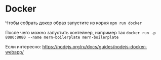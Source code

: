 # Docker

Чтобы собрать докер образ запустите из корня `npm run docker`

После чего можно запустить контейнер, например так `docker run -p 8080:8080 --name mern-boilerplate mern-boilerplate`

Если интересно: https://nodejs.org/ru/docs/guides/nodejs-docker-webapp/
